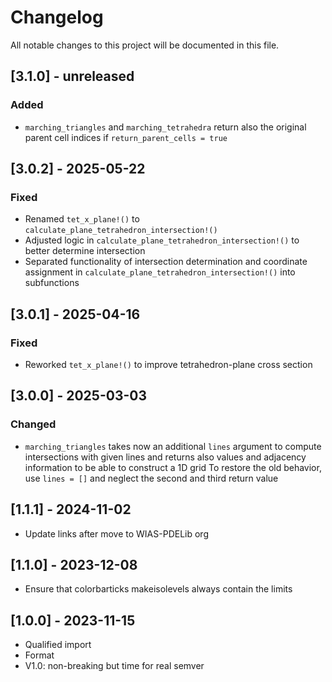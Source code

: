# Changelog

All notable changes to this project will be documented in this file.

## [3.1.0] - unreleased

### Added

- `marching_triangles` and `marching_tetrahedra` return also the original parent cell indices if `return_parent_cells = true`

## [3.0.2] - 2025-05-22

### Fixed

- Renamed `tet_x_plane!()` to `calculate_plane_tetrahedron_intersection!()`
- Adjusted logic in `calculate_plane_tetrahedron_intersection!()` to better determine intersection
- Separated functionality of intersection determination and coordinate assignment in `calculate_plane_tetrahedron_intersection!()` into subfunctions

## [3.0.1] - 2025-04-16

### Fixed

- Reworked `tet_x_plane!()` to improve tetrahedron-plane cross section

## [3.0.0] - 2025-03-03

### Changed

- `marching_triangles` takes now an additional `lines` argument to compute intersections with given lines and
   returns also values and adjacency information to be able to construct a 1D grid
   To restore the old behavior, use `lines = []` and neglect the second and third return value

## [1.1.1] - 2024-11-02
- Update links after move to WIAS-PDELib org

## [1.1.0] - 2023-12-08

- Ensure that colorbarticks makeisolevels always contain the limits

## [1.0.0] - 2023-11-15

- Qualified import
- Format
- V1.0: non-breaking but time for real semver
